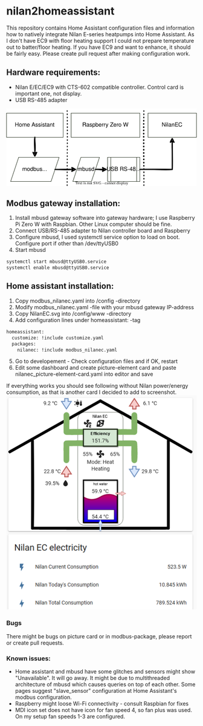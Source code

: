 # nilan2homeassistant

This repository contains Home Assistant configuration files and information how to natively integrate Nilan E-series heatpumps into Home Assistant. As I don't have EC9 with floor heating support I could not prepare temperature out to batter/floor heating. If you have EC9 and want to enhance, it should be fairly easy. Please create pull request after making configuration work.

## Hardware requirements:
- Nilan E/EC/EC9 with CTS-602 compatible controller. Control card is important one, not display.
- USB RS-485 adapter

![Architecture](https://github.com/joriws/nilan2homeassistant/blob/b7b414c79438eca80327e0e055e847442bf7b342/HA-comms.svg)

## Modbus gateway installation:
1. Install mbusd gateway software into gateway hardware; I use Raspberry Pi Zero W with Raspbian. Other Linux computer should be fine.
2. Connect USB/RS-485 adapter to Nilan controller board and Raspberry
3. Configure mbusd, I used systemctl service option to load on boot. Configure port if other than /dev/ttyUSB0
4. Start mbusd
```
systemctl start mbusd@ttyUSB0.service
systemctl enable mbusd@ttyUSB0.service
```

## Home assistant installation:
1. Copy modbus_nilanec.yaml into /config -directory
2. Modify modbus_nilanec.yaml -file with your mbusd gateway IP-address
3. Copy NilanEC.svg into /config/www -directory
4. Add configuration lines under homeassistant: -tag
```
homeassistant:
  customize: !include customize.yaml
  packages:
    nilanec: !include modbus_nilanec.yaml
```
5. Go to developement - Check configuration files and if OK, restart
6. Edit some dashboard and create picture-element card and paste nilanec_picture-element-card.yaml into editor and save

If everything works you should see following without Nilan power/energy consumption, as that is another card I decided to add to screenshot.
![Working picture-element-card](https://github.com/joriws/nilan2homeassistant/blob/b7b414c79438eca80327e0e055e847442bf7b342/NilanEC%20example.png)

### Bugs

There might be bugs on picture card or in modbus-package, please report or create pull requests.

### Known issues:

- Home assistant and mbusd have some glitches and sensors might show "Unavailable". It will go away. It might be due to multithreaded architecture of mbusd which causes queries on top of each other. Some pages suggest "slave_sensor" configuration at Home Assistant's modbus configuration.
- Raspberry might loose Wi-Fi connectivity - consult Raspbian for fixes
- MDI icon set does not have icon for fan speed 4, so fan plus was used. On my setup fan speeds 1-3 are configured.


